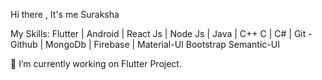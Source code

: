 Hi there , It's me Suraksha

My Skills:
Flutter | Android | React Js | Node Js | Java | C++ C | C# | Git - Github | MongoDb | Firebase | Material-UI Bootstrap Semantic-UI

🔭 I’m currently working on Flutter Project.



